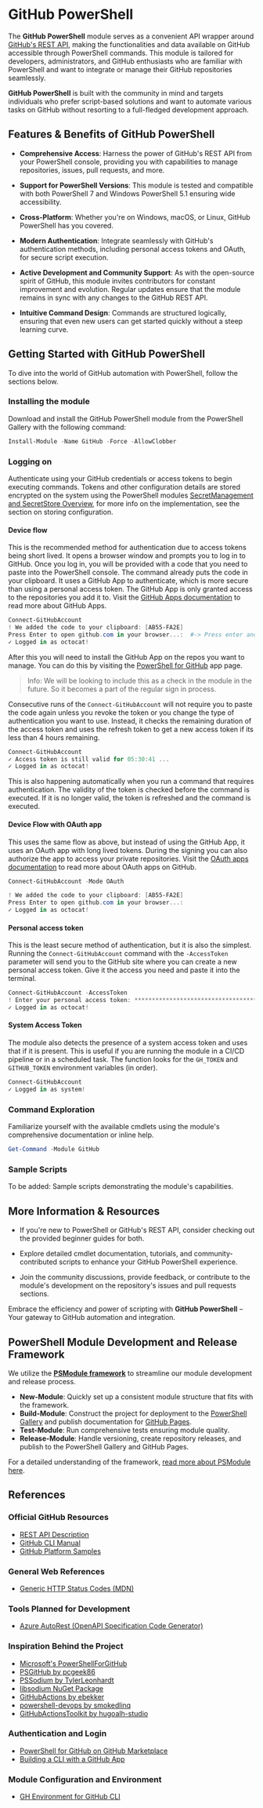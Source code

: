 # GitHub PowerShell

The **GitHub PowerShell** module serves as a convenient API wrapper around [GitHub's REST API](https://docs.github.com/en/rest), making the functionalities and data available on GitHub accessible through PowerShell commands. This module is tailored for developers, administrators, and GitHub enthusiasts who are familiar with PowerShell and want to integrate or manage their GitHub repositories seamlessly.

**GitHub PowerShell** is built with the community in mind and targets individuals who prefer script-based solutions and want to automate various tasks on GitHub without resorting to a full-fledged development approach.

## Features & Benefits of GitHub PowerShell

- **Comprehensive Access**: Harness the power of GitHub's REST API from your PowerShell console, providing you with capabilities to manage repositories, issues, pull requests, and more.

- **Support for PowerShell Versions**: This module is tested and compatible with both PowerShell 7 and Windows PowerShell 5.1 ensuring wide accessibility.

- **Cross-Platform**: Whether you're on Windows, macOS, or Linux, GitHub PowerShell has you covered.

- **Modern Authentication**: Integrate seamlessly with GitHub's authentication methods, including personal access tokens and OAuth, for secure script execution.

- **Active Development and Community Support**: As with the open-source spirit of GitHub, this module invites contributors for constant improvement and evolution. Regular updates ensure that the module remains in sync with any changes to the GitHub REST API.

- **Intuitive Command Design**: Commands are structured logically, ensuring that even new users can get started quickly without a steep learning curve.

## Getting Started with GitHub PowerShell

To dive into the world of GitHub automation with PowerShell, follow the sections below.

### Installing the module

Download and install the GitHub PowerShell module from the PowerShell Gallery with the following command:

```powershell
Install-Module -Name GitHub -Force -AllowClobber
```

### Logging on

Authenticate using your GitHub credentials or access tokens to begin executing commands. Tokens and other
configuration details are stored encrypted on the system using the PowerShell modules [SecretManagement and SecretStore Overview](https://learn.microsoft.com/en-us/powershell/utility-modules/secretmanagement/overview?view=ps-modules),
for more info on the implementation, see the section on storing configuration.

#### Device flow

This is the recommended method for authentication due to access tokens being short lived.
It opens a browser window and prompts you to log in to GitHub. Once you log in, you will be provided with
a code that you need to paste into the PowerShell console. The command already puts the code in your clipboard.
It uses a GitHub App to authenticate, which is more secure than using a personal access token. The GitHub App
is only granted access to the repositories you add it to. Visit the [GitHub Apps documentation](https://docs.github.com/en/developers/apps/about-apps)
to read more about GitHub Apps.

```powershell
Connect-GitHubAccount
! We added the code to your clipboard: [AB55-FA2E]
Press Enter to open github.com in your browser...:  #-> Press enter and paste the code in the browser window
✓ Logged in as octocat!
```

After this you will need to install the GitHub App on the repos you want to manage. You can do this by visiting the
[PowerShell for GitHub](https://github.com/apps/powershell-for-github) app page.

> Info: We will be looking to include this as a check in the module in the future. So it becomes a part of the regular sign in process.

<!-- ```powershell
Install-GitHubApp -Owner 'PSModule' -Repo 'GitHub'
``` -->

Consecutive runs of the `Connect-GitHubAccount` will not require you to paste the code again unless you revoke the token
or you change the type of authentication you want to use. Instead, it checks the remaining duration of the access token and
uses the refresh token to get a new access token if its less than 4 hours remaining.

```powershell
Connect-GitHubAccount
✓ Access token is still valid for 05:30:41 ...
✓ Logged in as octocat!
```

This is also happening automatically when you run a command that requires authentication. The validity of the token is checked before the command is executed.
If it is no longer valid, the token is refreshed and the command is executed.

#### Device Flow with OAuth app

This uses the same flow as above, but instead of using the GitHub App, it uses an OAuth app with long lived tokens.
During the signing you can also authorize the app to access your private repositories.
Visit the [OAuth apps documentation](https://docs.github.com/en/developers/apps/about-apps) to read more about OAuth apps on GitHub.

```powershell
Connect-GitHubAccount -Mode OAuth

! We added the code to your clipboard: [AB55-FA2E]
Press Enter to open github.com in your browser...:
✓ Logged in as octocat!
```

#### Personal access token

This is the least secure method of authentication, but it is also the simplest. Running the `Connect-GitHubAccount` command
with the `-AccessToken` parameter will send you to the GitHub site where you can create a new personal access token.
Give it the access you need and paste it into the terminal.

```powershell
Connect-GitHubAccount -AccessToken
! Enter your personal access token: ****************************************
✓ Logged in as octocat!
```

#### System Access Token

The module also detects the presence of a system access token and uses that if it is present.
This is useful if you are running the module in a CI/CD pipeline or in a scheduled task.
The function looks for the `GH_TOKEN` and `GITHUB_TOKEN` environment variables (in order).

```powershell
Connect-GitHubAccount
✓ Logged in as system!
```

### Command Exploration

Familiarize yourself with the available cmdlets using the module's comprehensive documentation or inline help.

```powershell
Get-Command -Module GitHub
```

### Sample Scripts

To be added: Sample scripts demonstrating the module's capabilities.

## More Information & Resources

- If you're new to PowerShell or GitHub's REST API, consider checking out the provided beginner guides for both.

- Explore detailed cmdlet documentation, tutorials, and community-contributed scripts to enhance your GitHub PowerShell experience.

- Join the community discussions, provide feedback, or contribute to the module's development on the repository's issues and pull requests sections.

Embrace the efficiency and power of scripting with **GitHub PowerShell** – Your gateway to GitHub automation and integration.

## PowerShell Module Development and Release Framework

We utilize the **[PSModule framework](https://github.com/PSModule/)** to streamline our module development and release process.

- **New-Module**: Quickly set up a consistent module structure that fits with the framework.
- **Build-Module**: Construct the project for deployment to the [PowerShell Gallery](https://www.powershellgallery.com/) and publish documentation for [GitHub Pages](https://pages.github.com/).
- **Test-Module**: Run comprehensive tests ensuring module quality.
- **Release-Module**: Handle versioning, create repository releases, and publish to the PowerShell Gallery and GitHub Pages.

For a detailed understanding of the framework, [read more about PSModule here](https://github.com/PSModule/).

## References

### Official GitHub Resources

- [REST API Description](https://github.com/github/rest-api-description)
- [GitHub CLI Manual](https://cli.github.com/manual/)
- [GitHub Platform Samples](https://github.com/github/platform-samples)

### General Web References

- [Generic HTTP Status Codes (MDN)](https://developer.mozilla.org/en-US/docs/Web/HTTP/Status)

### Tools Planned for Development

- [Azure AutoRest (OpenAPI Specification Code Generator)](https://github.com/Azure/autorest)

### Inspiration Behind the Project

- [Microsoft's PowerShellForGitHub](https://github.com/microsoft/PowerShellForGitHub)
- [PSGitHub by pcgeek86](https://github.com/pcgeek86/PSGitHub)
- [PSSodium by TylerLeonhardt](https://github.com/TylerLeonhardt/PSSodium)
- [libsodium NuGet Package](https://www.nuget.org/packages/Sodium.Core/)
- [GitHubActions by ebekker](https://github.com/ebekker/pwsh-github-action-tools)
- [powershell-devops by smokedlinq](https://github.com/smokedlinq/powershell-devops)
- [GitHubActionsToolkit by hugoalh-studio](https://github.com/hugoalh-studio/ghactions-toolkit-powershell)

### Authentication and Login

- [PowerShell for GitHub on GitHub Marketplace](https://github.com/apps/powershell-for-github)
- [Building a CLI with a GitHub App](https://docs.github.com/en/apps/creating-github-apps/writing-code-for-a-github-app/building-a-cli-with-a-github-app)

### Module Configuration and Environment

- [GH Environment for GitHub CLI](https://cli.github.com/manual/gh_help_environment)

